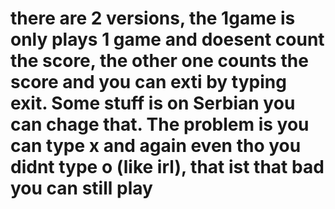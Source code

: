 # there are 2 versions, the 1game is only plays 1 game and doesent count the score, the other one counts the score and you can exti by typing exit. Some stuff is on Serbian you can chage that. The problem is you can type x and again even tho you didnt type o (like irl), that ist that bad you can still play 

